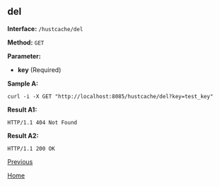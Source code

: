 ## del ##

**Interface:** `/hustcache/del`

**Method:** `GET`

**Parameter:** 

*  **key** (Required)  


**Sample A:**

    curl -i -X GET "http://localhost:8085/hustcache/del?key=test_key"

**Result A1:**

	HTTP/1.1 404 Not Found
		
**Result A2:**

	HTTP/1.1 200 OK

[Previous](../hustdb.md)

[Home](../../../index.md)